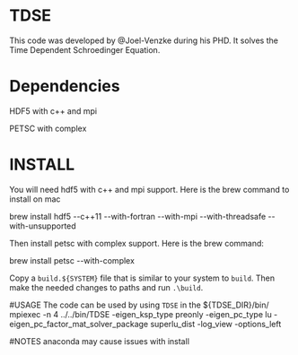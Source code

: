 # TDSE
This code was developed by @Joel-Venzke during his PHD. It solves the Time Dependent Schroedinger Equation.

# Dependencies

HDF5 with c++ and mpi

PETSC with complex

# INSTALL
You will need hdf5 with c++ and mpi support. Here is the brew command to install on mac

brew install hdf5 --c++11 --with-fortran --with-mpi --with-threadsafe --with-unsupported

Then install petsc with complex support. Here is the brew command:

brew install petsc --with-complex

Copy a `build.${SYSTEM}` file that is similar to your system to `build`. Then make the needed changes to paths and run `.\build`.


#USAGE
The code can be used by using `TDSE` in the ${TDSE_DIR}/bin/
mpiexec -n 4 ../../bin/TDSE  -eigen_ksp_type preonly -eigen_pc_type lu -eigen_pc_factor_mat_solver_package superlu_dist -log_view -options_left


#NOTES
anaconda may cause issues with install
